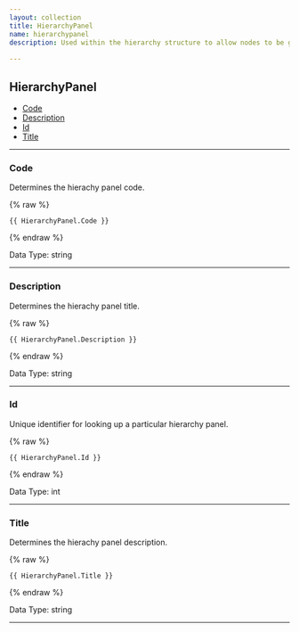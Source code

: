 ```yaml
---
layout: collection
title: HierarchyPanel
name: hierarchypanel
description: Used within the hierarchy structure to allow nodes to be grouped together. 
 
---
```


## HierarchyPanel

* [Code](#code)
* [Description](#description)
* [Id](#id)
* [Title](#title)

---

<a name="code"></a>
### Code
Determines the hierachy panel code.

{% raw %}
```liquid
{{ HierarchyPanel.Code }}

```
{% endraw %}

Data Type: string

---

<a name="description"></a>
### Description
Determines the hierachy panel title.

{% raw %}
```liquid
{{ HierarchyPanel.Description }}

```
{% endraw %}

Data Type: string

---

<a name="id"></a>
### Id
Unique identifier for looking up a particular hierarchy panel.

{% raw %}
```liquid
{{ HierarchyPanel.Id }}

```
{% endraw %}

Data Type: int

---

<a name="title"></a>
### Title
Determines the hierachy panel description.

{% raw %}
```liquid
{{ HierarchyPanel.Title }}

```
{% endraw %}

Data Type: string

---